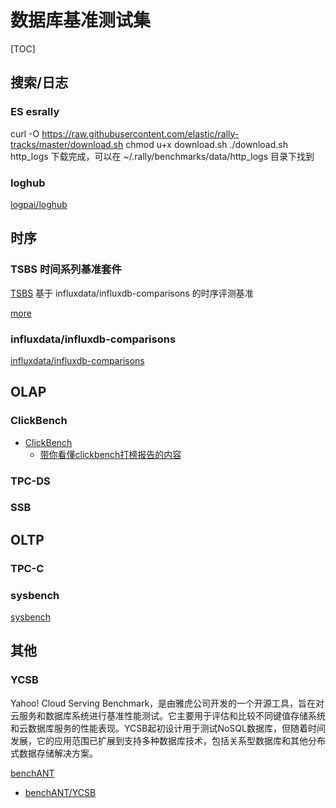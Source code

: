# 数据库基准测试集
[TOC]

## 搜索/日志

### ES esrally

curl -O https://raw.githubusercontent.com/elastic/rally-tracks/master/download.sh
chmod u+x download.sh
./download.sh http_logs
下载完成，可以在  ~/.rally/benchmarks/data/http_logs 目录下找到


### loghub

[logpai/loghub](https://github.com/logpai/loghub)


## 时序

### TSBS 时间系列基准套件

[TSBS](https://github.com/timescale/tsbs) 基于 influxdata/influxdb-comparisons 的时序评测基准


[more](tsbs.md)


### influxdata/influxdb-comparisons


[influxdata/influxdb-comparisons](https://github.com/influxdata/influxdb-comparisons)



## OLAP

### ClickBench

- [ClickBench](https://benchmark.clickhouse.com/)
    - [带你看懂clickbench打榜报告的内容](https://www.cnblogs.com/syw20170419/p/17381314.html) 

### TPC-DS

### SSB


## OLTP

### TPC-C

### sysbench

[sysbench](https://github.com/akopytov/sysbench)


## 其他

### YCSB
Yahoo! Cloud Serving Benchmark，是由雅虎公司开发的一个开源工具，旨在对云服务和数据库系统进行基准性能测试。它主要用于评估和比较不同键值存储系统和云数据库服务的性能表现。YCSB起初设计用于测试NoSQL数据库，但随着时间发展，它的应用范围已扩展到支持多种数据库技术，包括关系型数据库和其他分布式数据存储解决方案。



[benchANT](https://benchant.com/ranking/database-ranking)
- [benchANT/YCSB](https://github.com/benchANT/YCSB)



